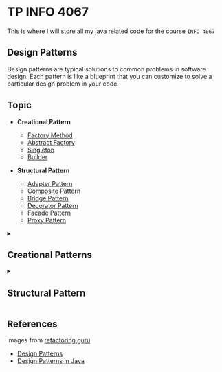 # TP INFO 4067

This is where I will store all my java related code for the course `INFO 4067`

## Design Patterns

Design patterns are typical solutions to common problems
in software design. Each pattern is like a blueprint
that you can customize to solve a particular
design problem in your code.

## Topic

- **Creational Pattern**

  - [Factory Method](#factory-pattern)
  - [Abstract Factory](#abstract-factory)
  - [Singleton](#singleton-factory)
  - [Builder](#builder-pattern)

- **Structural Pattern**

  - [Adapter Pattern](#adapter-pattern)
  - [Composite Pattern](#composite-pattern)
  - [Bridge Pattern](#bridge-pattern)
  - [Decorator Pattern](#decorator-pattern)
  - [Facade Pattern](#facade-pattern)
  - [Proxy Pattern](#proxy-pattern)

<details>

<summary>

## Creational Patterns

</summary>

### 1. Factory Method

The Factory Pattern is a creational pattern that provides an interface for creating objects in a superclass but allows subclasses to alter the type of objects that will be created. It involves an interface for creating objects, with its subclasses deciding which class to instantiate.

![Factory Method](https://refactoring.guru/images/patterns/diagrams/factory-method/example.png "Factory Method")

### 2. Abstract Factory

The Abstract Factory Pattern is a creational pattern that provides an interface for creating families of related or dependent objects without specifying their concrete classes. It involves a single interface to create objects of related types.

![Abstract Factory](https://refactoring.guru/images/patterns/diagrams/abstract-factory/example.png "Abstract Factory")

### 3. Singleton

The Singleton Pattern is a creational pattern that ensures a class has only one instance and provides a global point to that instance. It is useful when exactly one object is needed to coordinate actions across the system.

![Singleton](https://refactoring.guru/images/patterns/diagrams/singleton/structure-en.png "Singleton")

### 4. Builder Pattern

The Builder Pattern is a creational pattern that separates the construction of a complex object from its representation, allowing the same construction process to create different representations. It involves a director class and various builder classes for constructing different parts of the object.

![Builder](https://refactoring.guru/images/patterns/diagrams/builder/structure.png "Builder")

</details>

<details>

<summary>

## Structural Pattern

</summary>

### Adapter Pattern

The Adapter Pattern is a structural pattern that allows the interface of an existing class to be used as another interface. It is often used to make existing classes work with others without modifying their source code.

![Adapter](https://refactoring.guru/images/patterns/diagrams/adapter/structure-object-adapter.png "Adapter")

### Composite Pattern

The Composite Pattern is a structural pattern that lets you compose objects into tree structures to represent part-whole hierarchies. It allows clients to treat individual objects and compositions of objects uniformly.

![Composite](https://refactoring.guru/images/patterns/diagrams/composite/example.png "Composite")

### Bridge Pattern

The Bridge Pattern is a structural pattern that separates an abstraction from its implementation so that the two can vary independently. It involves creating a bridge interface that uses composition to separate the abstraction and its implementation.

![Bridge](https://refactoring.guru/images/patterns/diagrams/bridge/example-en.png "Bridge")

### Decorator Pattern

The Decorator Pattern is a structural pattern that allows behavior to be added to an individual object, either statically or dynamically, without affecting the behavior of other objects from the same class. It involves a set of decorator classes that are used to wrap concrete components.

![Decorator](https://refactoring.guru/images/patterns/diagrams/decorator/example.png "Decorator")


### Facade Pattern

The Facade Pattern is a structural pattern that provides a simplified interface to a library, a framework, or any other complex set of classes. It involves a single wrapper class that contains a set of members required by the client.

![Facade](https://refactoring.guru/images/patterns/diagrams/facade/example.png "Facade")

### Proxy Pattern

The Proxy Pattern is a structural pattern that provides an object that acts as a substitute for a real service object used by a client. It involves a communication between the real object and the proxy object, which forwards the request to the real object.

![Proxy](https://refactoring.guru/images/patterns/diagrams/proxy/example.png "Proxy")

</details>

## References

images from [refactoring.guru](https://refactoring.guru/design-patterns)

- [Design Patterns](https://refactoring.guru/design-patterns)
- [Design Patterns in Java](https://www.baeldung.com/java-design-patterns)